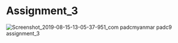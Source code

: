 # Assignment_3
![Screenshot_2019-08-15-13-05-37-951_com padcmyanmar padc9 assignment_3](https://user-images.githubusercontent.com/50226024/63077368-0e582700-bf5e-11e9-99f8-9d923e7aa386.png)
